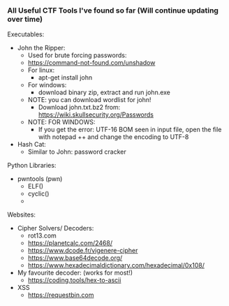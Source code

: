 ### All Useful CTF Tools I've found so far (Will continue updating over time)

Executables:
- John the Ripper:
  - Used for brute forcing passwords:
  - https://command-not-found.com/unshadow
  - For linux:
    - apt-get install john
  - For windows:
    - download binary zip, extract and run john.exe
  - NOTE: you can download wordlist for john!
    - Download john.txt.bz2 from: https://wiki.skullsecurity.org/Passwords 
  - NOTE: FOR WINDOWS: 
    - If you get the error: UTF-16 BOM seen in input file, open the file with notepad ++ and change the encoding to UTF-8
- Hash Cat:
  - Similar to John: password cracker

Python Libraries:
- pwntools (pwn)
  - ELF()
  - cyclic()
  -  

Websites:
- Cipher Solvers/ Decoders:
  - rot13.com
  - https://planetcalc.com/2468/
  - https://www.dcode.fr/vigenere-cipher
  - https://www.base64decode.org/
  - https://www.hexadecimaldictionary.com/hexadecimal/0x108/
- My favourite decoder: (works for most!)
  - https://coding.tools/hex-to-ascii
- XSS
  - https://requestbin.com


